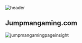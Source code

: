 ![header](https://capsule-render.vercel.app/api?type=Waving&color=gradient&height=350&section=header&text=Jumpman%20Gaming%20Frontend&fontSize=60)

## Jumpmangaming.com
![jumpmangamingpageinsight](https://pagespeed-insights.herokuapp.com?url=jumpmangaming.com&theme=dark)
